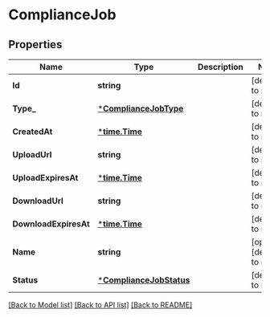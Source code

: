 # ComplianceJob

## Properties
Name | Type | Description | Notes
------------ | ------------- | ------------- | -------------
**Id** | **string** |  | [default to null]
**Type_** | [***ComplianceJobType**](ComplianceJobType.md) |  | [default to null]
**CreatedAt** | [***time.Time**](time.Time.md) |  | [default to null]
**UploadUrl** | **string** |  | [default to null]
**UploadExpiresAt** | [***time.Time**](time.Time.md) |  | [default to null]
**DownloadUrl** | **string** |  | [default to null]
**DownloadExpiresAt** | [***time.Time**](time.Time.md) |  | [default to null]
**Name** | **string** |  | [optional] [default to null]
**Status** | [***ComplianceJobStatus**](ComplianceJobStatus.md) |  | [default to null]

[[Back to Model list]](../README.md#documentation-for-models) [[Back to API list]](../README.md#documentation-for-api-endpoints) [[Back to README]](../README.md)


